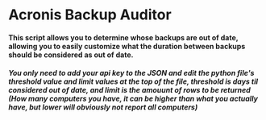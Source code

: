 # Acronis Backup Auditor

#### This script allows you to determine whose backups are out of date, allowing you to easily customize what the duration between backups should be considered as out of date. 

##### You only need to add your api key to the JSON and edit the python file's threshold value and limit values at the top of the file, threshold is days til considered out of date, and limit is the amouunt of rows to be returned (How many computers you have, it can be higher than what you actually have, but lower will obviously not report all computers)
